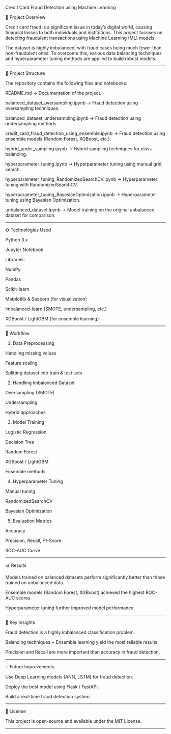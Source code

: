 Credit Card Fraud Detection using Machine Learning

📌 Project Overview

Credit card fraud is a significant issue in today’s digital world, causing financial losses to both individuals and institutions. This project focuses on detecting fraudulent transactions using Machine Learning (ML) models.

The dataset is highly imbalanced, with fraud cases being much fewer than non-fraudulent ones. To overcome this, various data balancing techniques and hyperparameter tuning methods are applied to build robust models.


---

📂 Project Structure

The repository contains the following files and notebooks:

README.md → Documentation of the project.

balanced_dataset_oversampling.ipynb → Fraud detection using oversampling techniques.

balanced_dataset_undersampling.ipynb → Fraud detection using undersampling methods.

credit_card_fraud_detection_using_ensemble.ipynb → Fraud detection using ensemble models (Random Forest, XGBoost, etc.).

hybrid_under_sampling.ipynb → Hybrid sampling techniques for class balancing.

hyperparameter_tuning.ipynb → Hyperparameter tuning using manual grid search.

hyperparameter_tuning_RandomizedSearchCV.ipynb → Hyperparameter tuning with RandomizedSearchCV.

hyperparameter_tuning_BayesianOptimization.ipynb → Hyperparameter tuning using Bayesian Optimization.

unbalanced_dataset.ipynb → Model training on the original unbalanced dataset for comparison.



---

⚙ Technologies Used

Python 3.x

Jupyter Notebook

Libraries:

NumPy

Pandas

Scikit-learn

Matplotlib & Seaborn (for visualization)

Imbalanced-learn (SMOTE, undersampling, etc.)

XGBoost / LightGBM (for ensemble learning)




---

🚀 Workflow

1. Data Preprocessing

Handling missing values

Feature scaling

Splitting dataset into train & test sets



2. Handling Imbalanced Dataset

Oversampling (SMOTE)

Undersampling

Hybrid approaches



3. Model Training

Logistic Regression

Decision Tree

Random Forest

XGBoost / LightGBM

Ensemble methods



4. Hyperparameter Tuning

Manual tuning

RandomizedSearchCV

Bayesian Optimization



5. Evaluation Metrics

Accuracy

Precision, Recall, F1-Score

ROC-AUC Curve





---

📊 Results

Models trained on balanced datasets perform significantly better than those trained on unbalanced data.

Ensemble models (Random Forest, XGBoost) achieved the highest ROC-AUC scores.

Hyperparameter tuning further improved model performance.



---

📌 Key Insights

Fraud detection is a highly imbalanced classification problem.

Balancing techniques + Ensemble learning yield the most reliable results.

Precision and Recall are more important than accuracy in fraud detection.



---

💡 Future Improvements

Use Deep Learning models (ANN, LSTM) for fraud detection.

Deploy the best model using Flask / FastAPI.

Build a real-time fraud detection system.



---

📜 License

This project is open-source and available under the MIT License.


---

